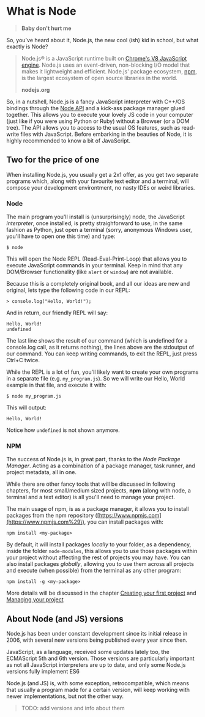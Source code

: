 # What is Node

> **Baby don't hurt me**

So, you've heard about it, Node.js, the new cool \(ish\) kid in school, but what exactly is Node?

> Node.js® is a JavaScript runtime built on [Chrome's V8 JavaScript engine](https://developers.google.com/v8/). Node.js uses an event-driven, non-blocking I/O model that makes it lightweight and efficient. Node.js' package ecosystem, [npm](https://www.npmjs.com/), is the largest ecosystem of open source libraries in the world.
>
> **nodejs.org**

So, in a nutshell, Node.js is a fancy JavaScript interpreter with C++/OS bindings through the [Node API](https://nodejs.org/api/) and a kick-ass package manager glued together. This allows you to execute your lovely JS code in your computer \(just like if you were using Python or Ruby\) without a Browser \(or a DOM tree\). The API allows you to access to the usual OS features, such as read-write files with JavaScript. Before embarking in the beauties of Node, it is highly recommended to know a bit of JavaScript.

## Two for the price of one

When installing Node.js, you usually get a 2x1 offer, as you get two separate programs which, along with your favourite text editor and a terminal, will compose your development environtment, no nasty IDEs or weird libraries.

### Node

The main program you'll install is \(unsurprisingly\) node, the JavaScript _interpreter_, once installed, is pretty straighforward to use, in the same fashion as Python, just open a terminal \(sorry, anonymous Windows user, you'll have to open one this time\) and type:

```
$ node
```

This will open the Node REPL \(Read-Eval-Print-Loop\) that allows you to execute JavaScript commands in your terminal. Keep in mind that any DOM/Browser functionality \(like `alert` or `window`\) are not available.

Because this is a completely original book, and all our ideas are new and original, lets type the following code in our REPL:

```
> console.log("Hello, World!");
```

And in return, our friendly REPL will say:

```
Hello, World!
undefined
```

The last line shows the result of our command \(which is undefined for a console.log call, as it returns nothing\), the lines above are the stdoutput of our command. You can keep writing commands, to exit the REPL, just press Ctrl+C twice.

While the REPL is a lot of fun, you'll likely want to create your own programs in a separate file \(e.g. `my_program.js`\). So we will write our Hello, World example in that file, and execute it with:

```
$ node my_program.js
```

This will output:

```
Hello, World!
```

Notice how `undefined` is not shown anymore.

### NPM

The success of Node.js is, in great part, thanks to the _Node Package Manager_. Acting as a combination of a package manager, task runner, and project metadata, all in one.

While there are other fancy tools that will be discussed in following chapters, for most small/medium sized projects, **npm** \(along with node, a terminal and a text editor\) is all you'll need to manage your project.

The main usage of npm, is as a package manager, it allows you to install packages from the npm repository \([https://www.npmjs.com](https://www.npmjs.com%29\), you can install packages with:

```
npm install <my-package>
```

By default, it will install packages _locally_ to your folder, as a dependency, inside the folder `node-modules`, this allows you to use those packages within your project without affecting the rest of projects you may have. You can also install packages _globally_, allowing you to use them across all projects and execute \(when possible\) from the terminal as any other program:

```
npm install -g <my-package>
```

More details will be discussed in the chapter [Creating your first project](/creating-your-first-project.md) and [Managing your project](/advanced-topics/managing-your-project.md)

## About Node \(and JS\) versions

Node.js has been under constant development since its initial release in 2006, with several new versions being published every year since then.

JavaScript, as a language, received some updates lately too, the ECMAScript 5th and 6th version. Those versions are particularly important as not all JavaScript interpreters are up to date, and only some Node.js versions fully implement ES6

Node.js \(and JS\) is, with some exception, retrocompatible, which means that usually a program made for a certain version, will keep working with newer implementations, but not the other way.



> TODO: add versions and info about them





